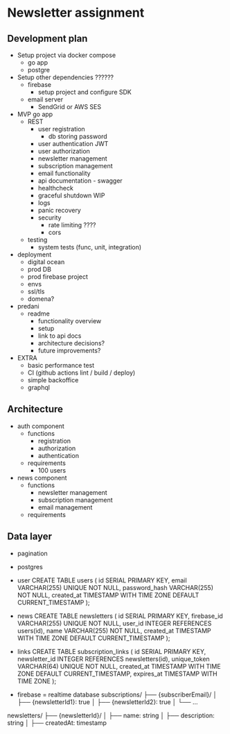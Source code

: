 # Newsletter assignment

## Development plan
- Setup project via docker compose
  - go app
  - postgre
- Setup other dependencies ??????
  - firebase 
    - setup project and configure SDK
  - email server
    - SendGrid or AWS SES
- MVP go app
  - REST
    - user registration
      - db storing password
    - user authentication JWT
    - user authorization
    - newsletter management
    - subscription management
    - email functionality
    - api documentation - swagger
    - healthcheck
    - graceful shutdown WIP
    - logs
    - panic recovery
    - security
      - rate limiting ????
      - cors
  - testing
    - system tests (func, unit, integration)
- deployment
  - digital ocean
  - prod DB
  - prod firebase project
  - envs
  - ssl/tls
  - domena?
- predani
  - readme
    - functionality overview
    - setup 
    - link to api docs
    - architecture decisions?
    - future improvements?
- EXTRA
  - basic performance test 
  - CI (github actions lint / build / deploy)
  - simple backoffice
  - graphql

## Architecture
- auth component
  - functions
    - registration
    - authorization
    - authentication
  - requirements
    - 100 users
- news component
  - functions
    - newsletter management
    - subscription management
    - email management
  - requirements

## Data layer
- pagination
- postgres
- user
CREATE TABLE users (
id SERIAL PRIMARY KEY,
email VARCHAR(255) UNIQUE NOT NULL,
password_hash VARCHAR(255) NOT NULL,
created_at TIMESTAMP WITH TIME ZONE DEFAULT CURRENT_TIMESTAMP
);
- news
CREATE TABLE newsletters (
id SERIAL PRIMARY KEY,
firebase_id VARCHAR(255) UNIQUE NOT NULL,
user_id INTEGER REFERENCES users(id),
name VARCHAR(255) NOT NULL,
created_at TIMESTAMP WITH TIME ZONE DEFAULT CURRENT_TIMESTAMP
);
- links
  CREATE TABLE subscription_links (
  id SERIAL PRIMARY KEY,
  newsletter_id INTEGER REFERENCES newsletters(id),
  unique_token VARCHAR(64) UNIQUE NOT NULL,
  created_at TIMESTAMP WITH TIME ZONE DEFAULT CURRENT_TIMESTAMP,
  expires_at TIMESTAMP WITH TIME ZONE
  );


- firebase = realtime database
subscriptions/
├── {subscriberEmail}/
│   ├── {newsletterId1}: true
│   ├── {newsletterId2}: true
│   └── ...

newsletters/
├── {newsletterId}/
│   ├── name: string
│   ├── description: string
│   ├── createdAt: timestamp
